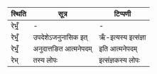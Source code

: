 | स्थिति | सूत्र | टिप्पणी |
| ----- | ------- | ------ |
| रेभृँ॒ | - | - |
| रेभृँ॒ | उपदेशेऽजनुनासिक इत् | ऋँ-इत्यस्य इत्संज्ञा |
| रेभृँ॒ | अनुदात्तङित आत्मनेपदम् | इति आत्मनेपदम् |
| रेभ् | तस्य लोपः | इत्संज्ञकस्य लोपः |
